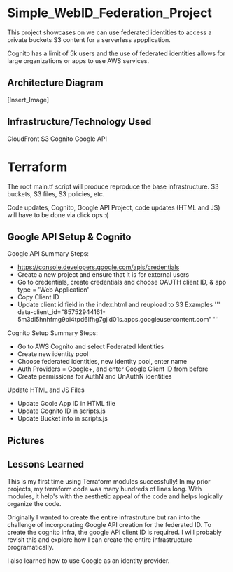 # Simple_WebID_Federation_Project

This project showcases on we can use federated identities to access a private buckets S3 content for a serverless appplication. 

Cognito has a limit of 5k users and the use of federated identities allows for large organizations or apps to use AWS services. 

## Architecture Diagram

[Insert_Image]

## Infrastructure/Technology Used

CloudFront 
S3 
Cognito
Google API

# Terraform
The root main.tf script will produce reproduce the base infrastructure. S3 buckets, S3 files, S3 policies, etc. 

Code updates, Cognito, Google API Project, code updates (HTML and JS) will have to be done via click ops :(

## Google API Setup & Cognito

Google API Summary Steps:
* https://console.developers.google.com/apis/credentials
* Create a new project and ensure that it is for external users
* Go to credentials, create credentials and choose OAUTH client ID, & app type = 'Web Application'
* Copy Client ID 
* Update client id field in the index.html and reupload to S3
Examples '''
data-client_id="85752944161-5m3dl5hnhfmg9bi4tpd6lfhg7gjid01s.apps.googleusercontent.com"
''' 

Cognito Setup Summary Steps:
* Go to AWS Cognito and select Federated Identities
* Create new identity pool
* Choose federated identities, new identity pool, enter name
* Auth Providers = Google+, and enter Google Client ID from before
* Create permissions for AuthN and UnAuthN identities

Update HTML and JS Files
* Update Goole App ID in HTML file
* Update Cognito ID in scripts.js
* Update Bucket info in scripts.js


## Pictures


## Lessons Learned
This is my first time using Terraform modules successfully! In my prior projects, my terraform code was many hundreds of lines long. With modules, it help's with the aesthetic appeal of the code and helps logically organize the code. 

Originally I wanted to create the entire infrastruture but ran into the challenge of incorporating Google API creation for the federated ID. To create the cognito infra, the google API client ID is required. I will probably revisit this and explore how I can create the entire infrastructure programatically. 

I also learned how to use Google as an identity provider. 
